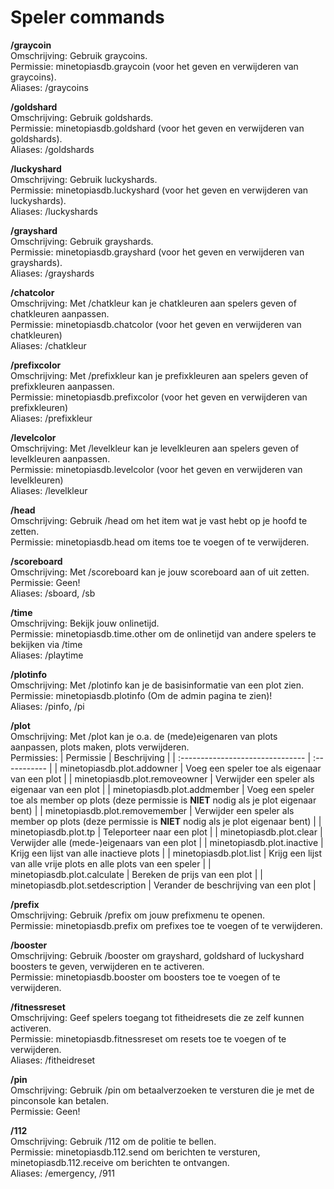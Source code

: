 # Speler commands

**/graycoin**\
Omschrijving: Gebruik graycoins.\
Permissie: minetopiasdb.graycoin (voor het geven en verwijderen van graycoins).\
Aliases: /graycoins

**/goldshard**\
Omschrijving: Gebruik goldshards.\
Permissie: minetopiasdb.goldshard (voor het geven en verwijderen van goldshards).\
Aliases: /goldshards

**/luckyshard**\
Omschrijving: Gebruik luckyshards.\
Permissie: minetopiasdb.luckyshard (voor het geven en verwijderen van luckyshards).\
Aliases: /luckyshards

**/grayshard**\
Omschrijving: Gebruik grayshards.\
Permissie: minetopiasdb.grayshard (voor het geven en verwijderen van grayshards).\
Aliases: /grayshards

**/chatcolor**\
Omschrijving: Met /chatkleur kan je chatkleuren aan spelers geven of chatkleuren aanpassen.\
Permissie: minetopiasdb.chatcolor (voor het geven en verwijderen van chatkleuren)\
Aliases: /chatkleur

**/prefixcolor**\
Omschrijving: Met /prefixkleur kan je prefixkleuren aan spelers geven of prefixkleuren aanpassen.\
Permissie: minetopiasdb.prefixcolor (voor het geven en verwijderen van prefixkleuren)\
Aliases: /prefixkleur

**/levelcolor**\
Omschrijving: Met /levelkleur kan je levelkleuren aan spelers geven of levelkleuren aanpassen.\
Permissie: minetopiasdb.levelcolor (voor het geven en verwijderen van levelkleuren)\
Aliases: /levelkleur

**/head**\
Omschrijving: Gebruik /head om het item wat je vast hebt op je hoofd te zetten.\
Permissie: minetopiasdb.head om items toe te voegen of te verwijderen.

**/scoreboard**\
Omschrijving: Met /scoreboard kan je jouw scoreboard aan of uit zetten.\
Permissie: Geen!\
Aliases: /sboard, /sb

**/time**\
Omschrijving: Bekijk jouw onlinetijd.\
Permissie: minetopiasdb.time.other om de onlinetijd van andere spelers te bekijken via /time <Speler>\
Aliases: /playtime

**/plotinfo**\
Omschrijving: Met /plotinfo kan je de basisinformatie van een plot zien.\
Permissie: minetopiasdb.plotinfo (Om de admin pagina te zien)!\
Aliases: /pinfo, /pi

**/plot**\
Omschrijving: Met /plot kan je o.a. de (mede)eigenaren van plots aanpassen, plots maken, plots verwijderen.\
Permissies:
| Permissie                        | Beschrijving |
| :------------------------------- | :----------- |
| minetopiasdb.plot.addowner       | Voeg een speler toe als eigenaar van een plot |
| minetopiasdb.plot.removeowner    | Verwijder een speler als eigenaar van een plot |
| minetopiasdb.plot.addmember      | Voeg een speler toe als member op plots (deze permissie is **NIET** nodig als je plot eigenaar bent) |
| minetopiasdb.plot.removemember   | Verwijder een speler als member op plots (deze permissie is **NIET** nodig als je plot eigenaar bent) |
| minetopiasdb.plot.tp             | Teleporteer naar een plot |
| minetopiasdb.plot.clear          | Verwijder alle (mede-)eigenaars van een plot |
| minetopiasdb.plot.inactive       | Krijg een lijst van alle inactieve plots |
| minetopiasdb.plot.list           | Krijg een lijst van alle vrije plots en alle plots van een speler |
| minetopiasdb.plot.calculate      | Bereken de prijs van een plot |
| minetopiasdb.plot.setdescription | Verander de beschrijving van een plot |

**/prefix**\
Omschrijving: Gebruik /prefix om jouw prefixmenu te openen.\
Permissie: minetopiasdb.prefix om prefixes toe te voegen of te verwijderen.

**/booster**\
Omschrijving: Gebruik /booster om grayshard, goldshard of luckyshard boosters te geven, verwijderen en te activeren.\
Permissie: minetopiasdb.booster om boosters toe te voegen of te verwijderen.

**/fitnessreset**\
Omschrijving: Geef spelers toegang tot fitheidresets die ze zelf kunnen activeren.\
Permissie: minetopiasdb.fitnessreset om resets toe te voegen of te verwijderen.\
Aliases: /fitheidreset

**/pin**\
Omschrijving: Gebruik /pin om betaalverzoeken te versturen die je met de pinconsole kan betalen.\
Permissie: Geen!

**/112**\
Omschrijving: Gebruik /112 om de politie te bellen.\
Permissie: minetopiasdb.112.send om berichten te versturen, minetopiasdb.112.receive om berichten te ontvangen.\
Aliases: /emergency, /911
